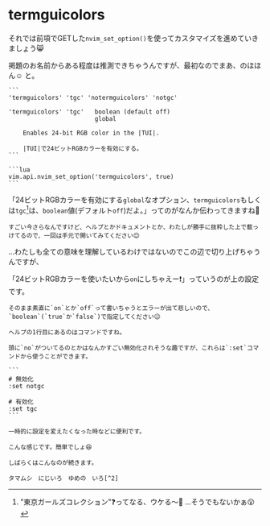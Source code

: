 # termguicolors

それでは前項でGETした`nvim_set_option()`を使ってカスタマイズを進めていきましょう😸

掲題のお名前からある程度は推測できちゃうんですが、最初なのでまあ、のほほん☺️ と。

~~~admonish info title=":h termguicolors"
```
'termguicolors' 'tgc' 'notermguicolors' 'notgc'

'termguicolors' 'tgc'	boolean (default off)
                        global

	Enables 24-bit RGB color in the |TUI|.

	|TUI|で24ビットRGBカラーを有効にする。
```
~~~

~~~admonish example title="options.lua"
```lua
vim.api.nvim_set_option('termguicolors', true)
```
~~~

「24ビットRGBカラーを有効にする`global`なオプション、`termguicolors`もしくは`tgc`[^1]は、`boolean`値(デフォルト`off`)だよ。」ってのがなんか伝わってきますね🤔

```admonish warning
すごい今さらなんですけど、ヘルプとかドキュメントとか、わたしが勝手に抜粋した上で載っけてるので、一回は手元で開いてみてください😌
```

...わたしも全ての意味を理解しているわけではないのでこの辺で切り上げちゃうんですが、

「24ビットRGBカラーを使いたいから`on`にしちゃえー❗」っていうのが上の設定です。

```admonish note
そのまま素直に`on`とか`off`って書いちゃうとエラーが出て悲しいので、`boolean`(`true`か`false`)で指定してください😉
```

~~~admonish tip
ヘルプの1行目にあるのはコマンドですね。

頭に`no`がついてるのとかはなんかすごい無効化されそうな趣ですが、これらは`:set`コマンドから使うことができます。

```
# 無効化
:set notgc

# 有効化
:set tgc
```

一時的に設定を変えたくなった時などに便利です。
~~~

```admonish success
こんな感じです。簡単でしょ😆

しばらくはこんなのが続きます。
```

```admonish success title=""
タマムシ　にじいろ　ゆめの　いろ[^2]
```

[^1]:"東京ガールズコレクション"❓ってなる、ウケる〜🤣 ...そうでもないかぁ😮

[^2]:このページで7色使えてたら面白かったんですけど、1色足りませんでしたね...。

